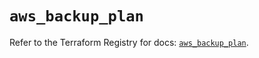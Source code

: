 # `aws_backup_plan`

Refer to the Terraform Registry for docs: [`aws_backup_plan`](https://registry.terraform.io/providers/hashicorp/aws/5.91.0/docs/resources/backup_plan).
